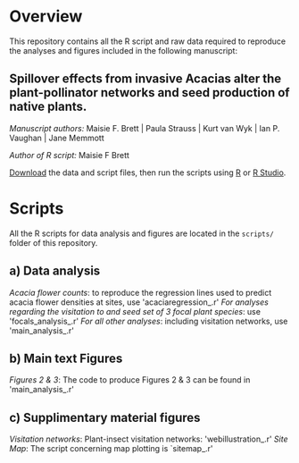# Overview

This repository contains all the R script and raw data required to reproduce the analyses and figures included in the following manuscript:

## Spillover effects from invasive Acacias alter the plant-pollinator networks and seed production of native plants. 

*Manuscript authors:* Maisie F. Brett | Paula Strauss | Kurt van Wyk |  Ian P. Vaughan | Jane Memmott

*Author of R script:* Maisie F Brett

[Download][1] the data and script files, then run the scripts using [R][2] or [R Studio][3].

[1]: https://github.com/mfbrett/acacia_spillover/master.zip
[2]: https://www.r-project.org/
[3]: https://www.rstudio.com/products/rstudio/download/

# Scripts

All the R scripts for data analysis and figures are located in the `scripts/` folder of this repository.

## a) Data analysis

*Acacia flower counts*: to reproduce the regression lines used to predict acacia flower densities at sites, use 'acaciaregression_.r'
*For analyses regarding the visitation to and seed set of 3 focal plant species*: use 'focals_analysis_.r'
*For all other analyses*: including visitation networks, use 'main_analysis_.r'

## b) Main text Figures

*Figures 2 & 3*: The code to produce Figures 2 & 3 can be found in 'main_analysis_.r'

## c) Supplimentary material figures

*Visitation networks*: Plant-insect visitation networks: 'webillustration_.r'
*Site Map*: The script concerning map plotting is `sitemap_.r'

